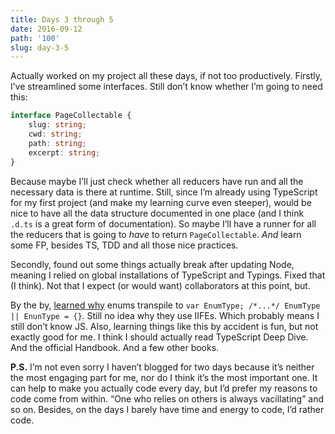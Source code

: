 ```yaml
---
title: Days 3 through 5
date: 2016-09-12
path: '100'
slug: day-3-5
---
```


Actually worked on my project all these days, if not too productively. Firstly, I’ve streamlined some interfaces. Still don’t know whether I’m going to need this:

```ts
interface PageCollectable {
    slug: string;
    cwd: string;
    path: string;
    excerpt: string;
}
```

Because maybe I’ll just check whether all reducers have run and all the necessary data is there at runtime. Still, since I’m already using TypeScript for my first project (and make my learning curve even steeper), would be nice to have all the data structure documented in one place (and I think `.d.ts` is a great form of documentation). So maybe I’ll have a runner for all the reducers that is going to _have_ to return `PageCollectable`. _And_ learn some FP, besides TS, TDD and all those nice practices.

Secondly, found out some things actually break after updating Node, meaning I relied on global installations of TypeScript and Typings. Fixed that (I think). Not that I expect (or would want) collaborators at this point, but.

By the by, [learned why](https://basarat.gitbooks.io/typescript/content/docs/enums.html#enums-are-open-ended) enums transpile to `var EnumType; /*...*/ EnumType || EnunType = {}`. Still no idea why they use IIFEs. Which probably means I still don’t know JS. Also, learning things like this by accident is fun, but not exactly good for me. I think I should actually read TypeScript Deep Dive. And the official Handbook. And a few other books.

**P.S.** I’m not even sorry I haven’t blogged for two days because it’s neither the most engaging part for me, nor do I think it’s the most important one. It can help to make you actually code every day, but I’d prefer my reasons to code come from within. “One who relies on others is always vacillating” and so on. Besides, on the days I barely have time and energy to code, I’d rather code.